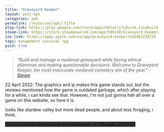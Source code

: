 ```yaml
---
title: "Graveyard Keeper"
layout: post-apk
categories: apk
permalink: /resources/apk/:title
play-link: https://play.google.com/store/apps/details?id=com.tinybuild.graveyardkeeper
steam-link: https://store.steampowered.com/app/599140/Graveyard_Keeper/
ios-link: https://apps.apple.com/us/app/graveyard-keeper/id1461238719
tags: management survival rpg
paid: true
---
```


> _"Build and manage a medieval graveyard while facing ethical dilemmas and making questionable decisions. Welcome to Graveyard Keeper, the most inaccurate medieval cemetery sim of the year." - <a href="https://store.steampowered.com/app/599140/Graveyard_Keeper/">Steam</a>_

<span class="timestamp">22 April 2022:</span> The graphics and ip makes this game stands out, but the reviews mentioned how the game is outdated garbage, which after playing for a while, i can kinda see that. However, i'm not just gonna hah all over a game on this website, so here it is.

looks like stardew valley but more dead people, and about less foraging, i think.

<div class="text-center">
    <a class="btn btn-dark btn-block w-100" onclick='apk("com.tinybuild.graveyardkeeper_1.129.xapk")' style="text-decoration: none; background-color: #333;"> Download <b>com.tinybuild.graveyardkeeper_1.129.xapk</b> (206 MB)</a>
</div>
